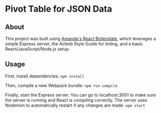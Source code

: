 # Pivot Table for JSON Data

## About

This project was built using [Amanda's React Boilerplate](https://github.com/albullington/amanda-react-boilerplate), which leverages a simple Express server, the Airbnb Style Guide for linting, and a basic React/JavaScript/Node.js setup. 

## Usage

First, install dependencies: 
`npm install`

Then, compile a new Webpack bundle: 
`npm run compile`

Finally, start the Express server. You can go to localhost:3001 to make sure the server is running and React is compiling correctly. The server uses Nodemon to automatically restart if any changes are made. 
`npm start`